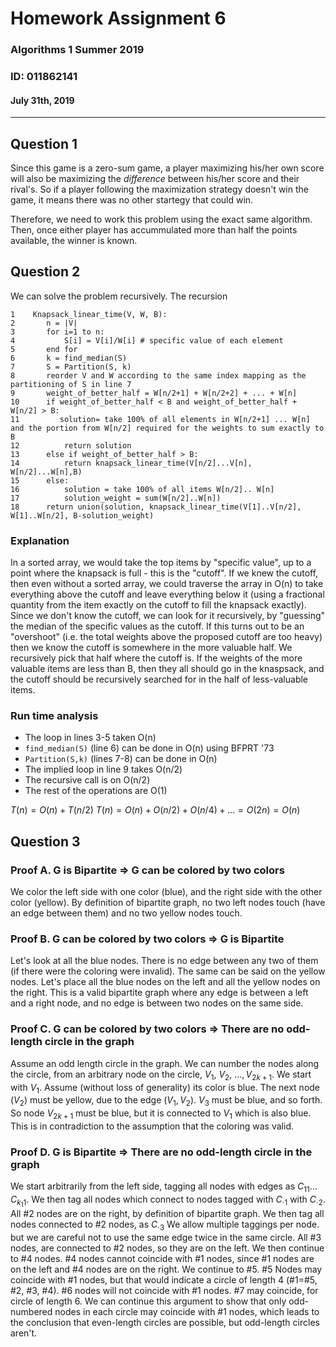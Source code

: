 # Homework Assignment 6
### Algorithms 1 Summer 2019
### ID: 011862141
#### July 31th, 2019
---

## Question 1
Since this game is a zero-sum game, a player maximizing his/her own score will also be maximizing the _difference_ between his/her score and their rival's. So if a player following the maximization strategy doesn't win the game, it means there was no other startegy that could win.

Therefore, we need to work this problem using the exact same algorithm. Then, once either player has accummulated more than half the points available, the winner is known.


## Question 2

We can solve the problem recursively.
The recursion 


    1    Knapsack_linear_time(V, W, B):
    2       n = |V|
    3       for i=1 to n:
    4           S[i] = V[i]/W[i] # specific value of each element
    5       end for
    6       k = find_median(S)
    7       S = Partition(S, k)
    8       reorder V and W according to the same index mapping as the partitioning of S in line 7
    9       weight_of_better_half = W[n/2+1] + W[n/2+2] + ... + W[n]
    10      if weight_of_better_half < B and weight_of_better_half + W[n/2] > B:
    11         solution= take 100% of all elements in W[n/2+1] ... W[n] and the portion from W[n/2] required for the weights to sum exactly to B
    12          return solution
    13      else if weight_of_better_half > B:
    14          return knapsack_linear_time(V[n/2]...V[n], W[n/2]...W[n],B)
    15      else:
    16          solution = take 100% of all items W[n/2].. W[n]
    17          solution_weight = sum(W[n/2]..W[n])
    18      return union(solution, knapsack_linear_time(V[1]..V[n/2], W[1]..W[n/2], B-solution_weight)


### Explanation
In a sorted array, we would take the top items by "specific value", up to a point where the knapsack is full - this is the "cutoff". If we knew the cutoff, then even without a sorted array, we could traverse the array in O(n) to take everything above the cutoff and leave everything below it (using a fractional quantity from the item exactly on the cutoff to fill the knapsack exactly).
Since we don't know the cutoff, we can look for it recursively, by "guessing" the median of the specific values as the cutoff. If this turns out to be an "overshoot" (i.e. the total weights above the proposed cutoff are too heavy) then we know the cutoff is somewhere in the more valuable half. We recursively pick that half where the cutoff is. If the weights of the more valuable items are less than B, then they all should go in the knaspsack, and the cutoff should be recursively searched for in the half of less-valuable items.

### Run time analysis
* The loop in lines 3-5 taken O(n)
* `find_median(S)` (line 6) can be done in O(n) using BFPRT '73
* `Partition(S,k)` (lines 7-8) can be done in O(n)
* The implied loop in line 9 takes O(n/2)
* The recursive call is on O(n/2)
* The rest of the operations are O(1)

$T(n) = O(n) + T(n/2)$
$T(n) = O(n) + O(n/2) + O(n/4) + \ldots = O(2n) = O(n)$


## Question 3

### Proof A. G is Bipartite &rArr; G can be colored by two colors
We color the left side with one color (blue), and the right side with the other color (yellow). By definition of bipartite graph, no two left nodes touch (have an edge between them) and no two yellow nodes touch.

### Proof B. G can be colored by two colors &rArr; G is Bipartite  
Let's look at all the blue nodes. There is no edge between any two of them (if there were the coloring were invalid). The same can be said on the yellow nodes. Let's place all the blue nodes on the left and all the yellow nodes on the right. This is a valid bipartite graph where any edge is between a left and a right node, and no edge is between two nodes on the same side.


### Proof C. G can be colored by two colors &rArr; There are no odd-length circle in the graph
Assume an odd length circle in the graph. We can number the nodes along the circle, from an arbitrary node on the circle, $V_1,\ V_2,\ \ldots, V_{2k+1}$. We start with $V_1$. Assume (without loss of generality) its color is blue. The next node ($V_2$) must be yellow, due to the edge $(V_1,V_2)$. $V_3$ must be blue, and so forth. So node $V_{2k+1}$ must be blue, but it is connected to $V_1$ which is also blue. This is in contradiction to the assumption that the coloring was valid.


### Proof D. G is Bipartite &rArr; There are no odd-length circle in the graph
We start arbitrarily from the left side, tagging all nodes with edges as $C_{11} \ldots C_{k_1 1}$. We then tag all nodes which connect to nodes tagged with $C_{\cdot 1}$ with $C_{\cdot 2}$. All #2 nodes are on the right, by definition of bipartite graph. We then tag all nodes connected to #2 nodes, as $C_{\cdot 3}$ We allow multiple taggings per node. but we are careful not to use the same edge twice in the same circle. All #3 nodes, are connected to #2 nodes, so they are on the left. We then continue to #4 nodes. #4 nodes cannot coincide with #1 nodes, since #1 nodes are on the left and #4 nodes are on the right. We continue to #5. #5 Nodes may coincide with #1 nodes, but that would indicate a circle of length 4 (#1=#5, #2, #3, #4). #6 nodes will not coincide with #1 nodes. #7 may coincide, for circle of length 6. We can continue this argument to show that only odd-numbered nodes in each circle may coincide with #1 nodes, which leads to the conclusion that even-length circles are possible, but odd-length circles aren't.



